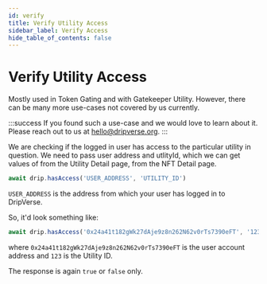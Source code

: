```yaml
---
id: verify
title: Verify Utility Access
sidebar_label: Verify Access
hide_table_of_contents: false
---
```


# Verify Utility Access
Mostly used in Token Gating and with Gatekeeper Utility. However, there can be many more use-cases not covered by us currently. 

:::success
If you found such a use-case and we would love to learn about it. Please reach out to us at [hello@dripverse.org](mailto:hello@dripverse.org).
:::

We are checking if the logged in user has access to the particular utility in question. We need to pass user address and utlityId, which we can get values of from the Utility Detail page, from the NFT Detail page.

```js
await drip.hasAccess('USER_ADDRESS', 'UTILITY_ID')
```
`USER_ADDRESS` is the address from which your user has logged in to DripVerse.

So, it'd look something like:
```js
await drip.hasAccess('0x24a41t182gWk27dAje9z8n262N62v0rTs7390eFT', '123');
```
where `0x24a41t182gWk27dAje9z8n262N62v0rTs7390eFT` is the user account address and `123` is the Utility ID.

The response is again `true` or `false` only.
